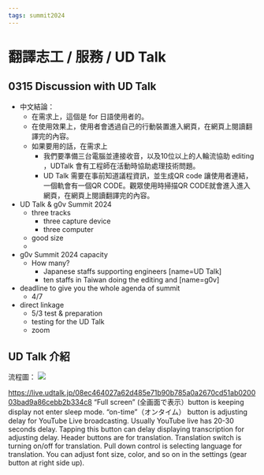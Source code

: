 ```yaml
---
tags: summit2024
---
```


# 翻譯志工 / 服務 / UD Talk




## 0315 Discussion with UD Talk 
- 中文結論：
    - 在需求上，這個是 for 日語使用者的。
    - 在使用效果上，使用者會透過自己的行動裝置進入網頁，在網頁上閱讀翻譯完的內容。
    - 如果要用的話，在需求上
        - 我們要準備三台電腦並連接收音，以及10位以上的人輪流協助 editing ，UDTalk 會有工程師在活動時協助處理技術問題。
        -   UD Talk 需要在事前知道議程資訊，並生成QR code 讓使用者連結，一個軌會有一個QR CODE。觀眾使用時掃描QR CODE就會進入進入網頁，在網頁上閱讀翻譯完的內容。
- UD Talk & g0v Summit 2024
    - three tracks 
        - three capture device
        - three computer  
    - good size
    - 
- g0v Summit 2024 capacity 
    - How many?
        - Japanese staffs supporting engineers [name=UD Talk]
        - ten staffs in Taiwan doing the editing and [name=g0v]
- deadline to give you the whole agenda of summit 
    - 4/7 
- direct linkage  
    - 5/3 test & preparation
    - testing for the UD Talk 
    - zoom 

## UD Talk 介紹
流程圖：
![](https://s3-ap-northeast-1.amazonaws.com/g0v-hackmd-images/uploads/upload_88afdc132fa88c8b6bd892e515a87f01.png)



https://live.udtalk.jp/08ec464027a62d485e71b90b785a0a2670cd51ab020003bad9a86cebb2b334c8
“Full screen” (全画面で表示）button is keeping display not enter sleep mode. “on-time”（オンタイム） button is adjusting delay for YouTube Live broadcasting. Usually YouTube live has 20-30 seconds delay. Tapping this button can delay displaying transcription for adjusting delay.
Header buttons are for translation. Translation switch is turning on/off for translation. Pull down control is selecting language for translation.
You can adjust font size, color, and so on in the settings (gear button at right side up).



